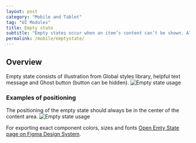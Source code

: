```yaml
---
layout: post
category: "Mobile and Tablet"
tag: "UI Modules"
title: Empty state
subtitle: "Empty states occur when an item’s content can’t be shown. Although these states aren’t typical, they should be designed to prevent confusion."
permalink: /mobile/emptystate/
---
```


## Overview
Empty state consists of illustration from Global styles library, helpful text message and Ghost button (button can be hidden).
![Empty state usage]({{site.baseurl}}/img/Mobile_Emptystate.png) 

### Examples of positioning
The positioning of the empty state should always be in the center of the content area.
![Empty state usage]({{site.baseurl}}/img/Mobile_Emptystate_Usage.png) 

For exporting exact component colors, sizes and fonts [Open Emty State page on Figma Design System](https://www.figma.com/file/TwQ8GcLuodWXegpAArH1RC/Draft-mobile-components?node-id=1066%3A21943&t=9ABgPdWYKM5ljMXF-1).

